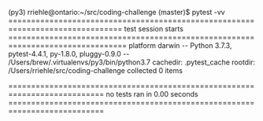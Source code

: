 (py3) rriehle@ontario:~/src/coding-challenge (master)$ pytest -vv
=============================================================================== test session starts ================================================================================
platform darwin -- Python 3.7.3, pytest-4.4.1, py-1.8.0, pluggy-0.9.0 -- /Users/brew/.virtualenvs/py3/bin/python3.7
cachedir: .pytest_cache
rootdir: /Users/rriehle/src/coding-challenge
collected 0 items

=========================================================================== no tests ran in 0.00 seconds ===========================================================================

